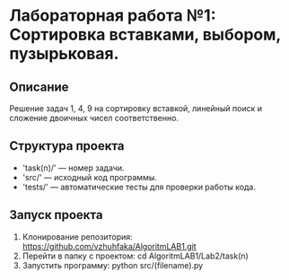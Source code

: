 # Лабораторная работа №1: Сортировка вставками, выбором, пузырьковая.

## Описание
Решение задач 1, 4, 9 на сортировку вставкой, линейный поиск и сложение двоичных чисел соответственно.

## Структура проекта
- 'task(n)/' — номер задачи.
- 'src/' — исходный код программы.
- 'tests/' — автоматические тесты для проверки работы кода.

## Запуск проекта
1. Клонирование репозитория: https://github.com/vzhuhfaka/AlgoritmLAB1.git
2. Перейти в папку с проектом: cd AlgoritmLAB1/Lab2/task(n)
3. Запустить программу: python src/(filename).py
